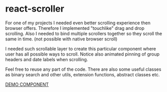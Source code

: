# react-scroller
For one of my projects I needed even better scrolling experience then browser offers. Therefore I implemented "touchlike" drag and drop scrolling. Also I needed to bind multiple scrollers together so they scroll the same in time. (not possible with native browser scroll)

I needed such scrollable layer to create this particular component where user has all possible ways to scroll. Notice also animated pinning of group headers and date labels when scrolling.

Feel free to reuse any part of the code. There are also some useful classes as binary search and other utils, extension functions, abstract classes etc.

<a href="https://sugarp.github.io/react-scroller/docs/">DEMO COMPONENT</a>
